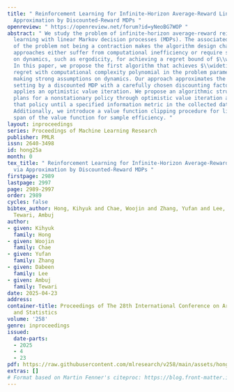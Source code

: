 ```yaml
---
title: " Reinforcement Learning for Infinite-Horizon Average-Reward Linear MDPs via
  Approximation by Discounted-Reward MDPs "
openreview: " https://openreview.net/forum?id=yNeoBG7WOP "
abstract: " We study the problem of infinite-horizon average-reward reinforcement
  learning with linear Markov decision processes (MDPs). The associated Bellman operator
  of the problem not being a contraction makes the algorithm design challenging. Previous
  approaches either suffer from computational inefficiency or require strong assumptions
  on dynamics, such as ergodicity, for achieving a regret bound of $\\widetilde{\\mathcal{O}}(\\sqrt{T})$.
  In this paper, we propose the first algorithm that achieves $\\widetilde{\\mathcal{O}}(\\sqrt{T})$
  regret with computational complexity polynomial in the problem parameters, without
  making strong assumptions on dynamics. Our approach approximates the average-reward
  setting by a discounted MDP with a carefully chosen discounting factor, and then
  applies an optimistic value iteration. We propose an algorithmic structure that
  plans for a nonstationary policy through optimistic value iteration and follows
  that policy until a specified information metric in the collected data doubles.
  Additionally, we introduce a value function clipping procedure for limiting the
  span of the value function for sample efficiency. "
layout: inproceedings
series: Proceedings of Machine Learning Research
publisher: PMLR
issn: 2640-3498
id: hong25a
month: 0
tex_title: " Reinforcement Learning for Infinite-Horizon Average-Reward Linear MDPs
  via Approximation by Discounted-Reward MDPs "
firstpage: 2989
lastpage: 2997
page: 2989-2997
order: 2989
cycles: false
bibtex_author: Hong, Kihyuk and Chae, Woojin and Zhang, Yufan and Lee, Dabeen and
  Tewari, Ambuj
author:
- given: Kihyuk
  family: Hong
- given: Woojin
  family: Chae
- given: Yufan
  family: Zhang
- given: Dabeen
  family: Lee
- given: Ambuj
  family: Tewari
date: 2025-04-23
address:
container-title: Proceedings of The 28th International Conference on Artificial Intelligence
  and Statistics
volume: '258'
genre: inproceedings
issued:
  date-parts:
  - 2025
  - 4
  - 23
pdf: https://raw.githubusercontent.com/mlresearch/v258/main/assets/hong25a/hong25a.pdf
extras: []
# Format based on Martin Fenner's citeproc: https://blog.front-matter.io/posts/citeproc-yaml-for-bibliographies/
---
```

